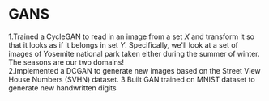 # GANS
1.Trained a CycleGAN to read in an image from a set $X$ and transform it so that it looks as if it belongs in set $Y$. Specifically, we'll look at a set of images of Yosemite national park taken either during the summer of winter. The seasons are our two domains!                
2.Implemented a DCGAN to generate new images based on the Street View House Numbers (SVHN) dataset.
3.Built GAN trained on MNIST dataset to generate new handwritten digits
